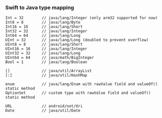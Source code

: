 
### Swift to Java type mapping

    Int = 32        // java/lang/Integer (only arm32 supported for now)
    Int8 = 8        // java/lang/Byte
    Int16 = 16     	// java/lang/Short
    Int32 = 32     	// java/lang/Integer
    Int64 = 64     	// java/lang/Long
    UInt = 32       // java/lang/Long (doubled to prevent overflow)
    UInt8 = 8       // java/lang/Short
    UInt16 = 16     // java/lang/Integer
    UInt32 = 32     // java/lang/Long
    UInt64 = 64     // java/math/BigInteger
    Bool = 1        // java/lang/Boolean

    []              // java/util/ArrayList
    [:]             // java/util/HashMap

    enum            // java/lang/Enum with rawValue field and valueOf() static method
    OptionSet       // custom type with rawValue field and valueOf() static method

    URL             // android/net/Uri
    Date            // java/util/Date